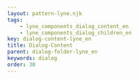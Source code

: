 ```yaml
---
layout: pattern-lyne.njk
tags: 
    - lyne_components_dialog_content_en
    - lyne_components_dialog_children_en
key: dialog-content-lyne_en
title: Dialog-Content
parent: dialog-folder-lyne_en
keywords: dialog
order: 30
---
```

